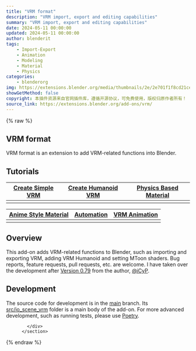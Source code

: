 ```yaml
---
title: "VRM format"
description: "VRM import, export and editing capabilities"
summary: "VRM import, export and editing capabilities"
date: 2024-05-11 00:00:00
updated: 2024-05-11 00:00:00
author: blenderit
tags: 
    - Import-Export
    - Animation
    - Modeling
    - Material
    - Physics
categories:
    - blenderorg
img: https://extensions.blender.org/media/thumbnails/2e/2e701f1f8cd21cecaff650bb89569cc75dd0537f1cf6ba0ac919b5a824d873c6_640x360.webp
showGetMethod: false
copyright: 本插件资源来自官网插件库，遵循开源协议，可免费使用，版权归原作者所有！
source_link: https://extensions.blender.org/add-ons/vrm/
---
```


{% raw %}
<section id="about" class="mt-3">
            <div class="box style-rich-text">
              <h2>VRM format</h2>
<p>VRM format is an extension to add VRM-related functions into Blender.</p>
<h2>Tutorials</h2>
<table>
<thead>
<tr>
  <th style="text-align:center"><a rel="nofollow noopener noreferrer external" target="_blank" href="https://vrm-addon-for-blender.info/en/create-simple-vrm-from-scratch?locale_redirection">Create Simple VRM</a></th>
  <th style="text-align:center"><a rel="nofollow noopener noreferrer external" target="_blank" href="https://vrm-addon-for-blender.info/en/create-humanoid-vrm-from-scratch?locale_redirection">Create Humanoid VRM</a></th>
  <th style="text-align:center"><strong><a rel="nofollow noopener noreferrer external" target="_blank" href="https://vrm-addon-for-blender.info/en/material-pbr?locale_redirection">Physics Based Material</a></strong></th>
</tr>
</thead>
<tbody>
<tr>
  <td style="text-align:center"><a rel="nofollow noopener noreferrer external" target="_blank" href="https://vrm-addon-for-blender.info/en/create-simple-vrm-from-scratch?locale_redirection"><img src="https://vrm-addon-for-blender.info/images/simple.gif" alt=""></a></td>
  <td style="text-align:center"><a rel="nofollow noopener noreferrer external" target="_blank" href="https://vrm-addon-for-blender.info/en/create-humanoid-vrm-from-scratch?locale_redirection"><img src="https://vrm-addon-for-blender.info/images/humanoid.gif" alt=""></a></td>
  <td style="text-align:center"><a rel="nofollow noopener noreferrer external" target="_blank" href="https://vrm-addon-for-blender.info/en/material-pbr?locale_redirection"><img src="https://vrm-addon-for-blender.info/images/material_pbr.gif" alt=""></a></td>
</tr>
</tbody>
</table>
<table>
<thead>
<tr>
  <th style="text-align:center"><a rel="nofollow noopener noreferrer external" target="_blank" href="https://vrm-addon-for-blender.info/en/material-mtoon?locale_redirection">Anime Style Material</a></th>
  <th style="text-align:center"><a rel="nofollow noopener noreferrer external" target="_blank" href="https://vrm-addon-for-blender.info/en/scripting-api?locale_redirection">Automation</a></th>
  <th style="text-align:center"><a rel="nofollow noopener noreferrer external" target="_blank" href="https://vrm-addon-for-blender.info/en/animation?locale_redirection">VRM Animation</a></th>
</tr>
</thead>
<tbody>
<tr>
  <td style="text-align:center"><a rel="nofollow noopener noreferrer external" target="_blank" href="https://vrm-addon-for-blender.info/en/material-mtoon?locale_redirection"><img src="https://vrm-addon-for-blender.info/images/material_mtoon.gif" alt=""></a></td>
  <td style="text-align:center"><a rel="nofollow noopener noreferrer external" target="_blank" href="https://vrm-addon-for-blender.info/en/scripting-api?locale_redirection"><img src="https://vrm-addon-for-blender.info/images/scripting_api.gif" alt=""></a></td>
  <td style="text-align:center"><a rel="nofollow noopener noreferrer external" target="_blank" href="https://vrm-addon-for-blender.info/en/animation?locale_redirection"><img src="https://vrm-addon-for-blender.info/images/animation.gif" alt=""></a></td>
</tr>
</tbody>
</table>
<h2>Overview</h2>
<p>This add-on adds VRM-related functions to Blender, such as importing and exporting VRM, adding VRM Humanoid and setting MToon shaders. Bug reports, feature requests, pull requests, etc. are welcome. I have taken over the development after <a rel="nofollow noopener noreferrer external" target="_blank" href="https://github.com/iCyP/VRM_IMPORTER_for_Blender2_8/releases/tag/0.79">Version 0.79</a> from the author, <a rel="nofollow noopener noreferrer external" target="_blank" href="https://github.com/iCyP">@iCyP</a>.</p>
<h2>Development</h2>
<p>The source code for development is in the <a rel="nofollow noopener noreferrer external" target="_blank" href="https://github.com/saturday06/VRM-Addon-for-Blender/tree/main">main</a> branch. Its <a rel="nofollow noopener noreferrer external" target="_blank" href="https://github.com/saturday06/VRM-Addon-for-Blender/tree/main/src/io_scene_vrm">src/io_scene_vrm</a> folder is a main body of the add-on. For more advanced development, such as running tests, please use <a rel="nofollow noopener noreferrer external" target="_blank" href="https://python-poetry.org/">Poetry</a>.</p>

            </div>
          </section>
<div style="display: none">blenderorg</div>
{% endraw %}
